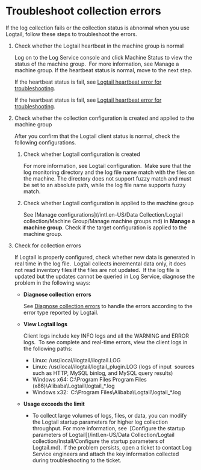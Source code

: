 # Troubleshoot collection errors

If the log collection fails or the collection status is abnormal when you use Logtail, follow these steps to troubleshoot the errors.

1.  Check whether the Logtail heartbeat in the machine group is normal

    Log on to the Log Service console and click Machine Status to view the status of the machine group.  For more information, see Manage a machine group. If the heartbeat status is normal, move to the next step. 

    If the heartbeat status is fail, see [Logtail heartbeat error for troubleshooting](https://help.aliyun.com/document_detail/48851.html?spm=a2c4g.11186623.2.5.I1H7Wj).

    If the heartbeat status is fail, see [Logtail heartbeat error for troubleshooting](https://www.alibabacloud.com/help/doc-detail/48851.htm?spm=a2c63.p38356.a3.3.a2946d19Z3wt8W).

2.  Check whether the collection configuration is created and applied to the machine group

    After you confirm that the Logtail client status is normal, check the following configurations. 

    1.  Check whether Logtail configuration is created

        For more information, see Logtail configuration.  Make sure that the log monitoring directory and the log file name match with the files on the machine. The directory does not support fuzzy match and must be set to an absolute path, while the log file name supports fuzzy match.

    2.  Check whether Logtail configuration is applied to the machine group

        See [Manage configurations](/intl.en-US/Data Collection/Logtail collection/Machine Group/Manage machine groups.md) in **Manage a machine group**. Check if the target configuration is applied to the machine group.

3.  Check for collection errors

    If Logtail is properly configured, check whether new data is generated in real time in the log file.  Logtail collects incremental data only, it does not read inventory files if the files are not updated.  If the log file is updated but the updates cannot be queried in Log Service, diagnose the problem in the following ways:

    -   **Diagnose collection errors**

        See [Diagnose collection errors]() to handle the errors according to the error type reported by Logtail.

    -   **View Logtail logs**

        Client logs include key INFO logs and all the WARNING and ERROR logs.  To see complete and real-time errors, view the client logs in the following paths:

        -   Linux: /usr/local/ilogtail/ilogtail.LOG
        -   Linux: /usr/local/ilogtail/logtail\_plugin.LOG \(logs of input  sources such as HTTP, MySQL binlog, and MySQL query results\)
        -   Windows x64: C:\\Program Files Program Files \(x86\)\\Alibaba\\Logtail\\logtail\_\*.log
        -   Windows x32:  C:\\Program Files\\Alibaba\\Logtail\\logtail\_\*.log
    -   **Usage exceeds the limit**

        -   To collect large volumes of logs, files, or data, you can modify the Logtail startup parameters for higher log collection throughput. For more information, see  [Configure the startup parameters of Logtail](/intl.en-US/Data Collection/Logtail collection/Install/Configure the startup parameters of Logtail.md).
    If the problem persists, open a ticket to contact Log Service engineers and attach the key information collected during troubleshooting to the ticket.


